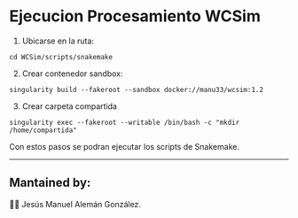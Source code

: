 # Ejecucion Procesamiento WCSim

1. Ubicarse en la ruta: 
```
cd WCSim/scripts/snakemake
```
2. Crear contenedor sandbox:
```
singularity build --fakeroot --sandbox docker://manu33/wcsim:1.2  
``` 
3. Crear carpeta compartida
```
singularity exec --fakeroot --writable /bin/bash -c "mkdir /home/compartida"
```
Con estos pasos se podran ejecutar los scripts de Snakemake.
___
## Mantained by:
:man_technologist: Jesús Manuel Alemán González.
